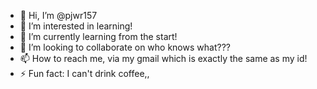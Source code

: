 - 👋 Hi, I’m @pjwr157
- 👀 I’m interested in learning!
- 🌱 I’m currently learning from the start!
- 💞️ I’m looking to collaborate on who knows what???
- 📫 How to reach me, via my gmail which is exactly the same as my id!
- ⚡ Fun fact: I can't drink coffee,,

<!---
pjwr157/pjwr157 is a ✨ special ✨ repository because its `README.md` (this file) appears on your GitHub profile.
You can click the Preview link to take a look at your changes.
--->
